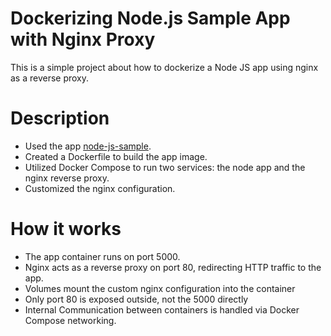 # Dockerizing Node.js Sample App with Nginx Proxy

This is a simple project about how to dockerize a Node JS app using nginx as a reverse proxy.

# Description

- Used the app [node-js-sample](https://github.com/heroku/node-js-sample).
- Created a Dockerfile to build the app image.
- Utilized Docker Compose to run two services: the node app and the nginx reverse proxy.
- Customized the nginx configuration.

# How it works

- The app container runs on port 5000.
- Nginx acts as a reverse proxy on port 80, redirecting HTTP traffic to the app.
- Volumes mount the custom nginx configuration into the container
- Only port 80 is exposed outside, not the 5000 directly
- Internal Communication between containers is handled via Docker Compose networking.
